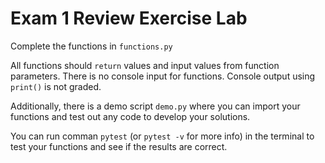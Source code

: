 # Exam 1 Review Exercise Lab

Complete the functions in `functions.py`

All functions should `return` values and input values from function parameters. There is no console input for functions. Console output using `print()` is not graded.

Additionally, there is a demo script `demo.py` where you can import your functions and test out any code to develop your solutions.

You can run comman `pytest` (or `pytest -v` for more info) in the terminal to test your functions and see if the results are correct.